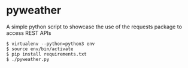 # pyweather
A simple python script to showcase the use of the requests package to access REST APIs

```
$ virtualenv --python=python3 env
$ source env/bin/activate
$ pip install requirements.txt
$ ./pyweather.py
```